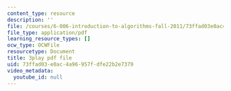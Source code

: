 ```yaml
---
content_type: resource
description: ''
file: /courses/6-006-introduction-to-algorithms-fall-2011/73ffad03e0ac4a96957fdfe22b2e7379_9Jry5-82I68.pdf
file_type: application/pdf
learning_resource_types: []
ocw_type: OCWFile
resourcetype: Document
title: 3play pdf file
uid: 73ffad03-e0ac-4a96-957f-dfe22b2e7379
video_metadata:
  youtube_id: null
---
```


